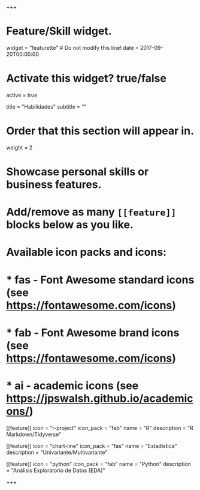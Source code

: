 +++
# Feature/Skill widget.
widget = "featurette"  # Do not modify this line!
date = 2017-09-20T00:00:00

# Activate this widget? true/false
active = true

title = "Habilidades"
subtitle = ""

# Order that this section will appear in.
weight = 2

# Showcase personal skills or business features.
# 
# Add/remove as many `[[feature]]` blocks below as you like.
# 
# Available icon packs and icons:
# * fas - Font Awesome standard icons (see https://fontawesome.com/icons)
# * fab - Font Awesome brand icons (see https://fontawesome.com/icons)
# * ai - academic icons (see https://jpswalsh.github.io/academicons/)

[[feature]]
  icon = "r-project"
  icon_pack = "fab"
  name = "R"
  description = "R Markdown/Tidyverse"
  
[[feature]]
  icon = "chart-line"
  icon_pack = "fas"
  name = "Estadística"
  description = "Univariante/Multivariante"  
  
[[feature]]
  icon = "python"
  icon_pack = "fab"
  name = "Python"
  description = "Análisis Exploratorio de Datos (EDA)"

+++
